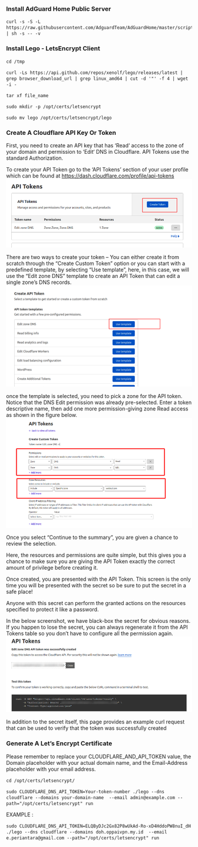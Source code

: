 ### Install AdGuard Home Public Server
```
curl -s -S -L https://raw.githubusercontent.com/AdguardTeam/AdGuardHome/master/scripts/install.sh | sh -s -- -v
```
### Install Lego - LetsEncrypt Client
```
cd /tmp
```
```
curl -Ls https://api.github.com/repos/xenolf/lego/releases/latest | grep browser_download_url | grep linux_amd64 | cut -d '"' -f 4 | wget -i -
```
```
tar xf file_name
```
```
sudo mkdir -p /opt/certs/letsencrypt
```
```
sudo mv lego /opt/certs/letsencrypt/lego
```
### Create A Cloudflare API Key Or Token
First, you need to create an API key that has ‘Read‘ access to the zone of your domain and permission to ‘Edit‘ DNS in Cloudflare. API Tokens use the standard Authorization.

To create your API Token go to the ‘API Tokens’ section of your user profile which can be found at https://dash.cloudflare.com/profile/api-tokens
![b](https://raw.githubusercontent.com/OPPAINONYMOUS/oppai-archive/main/Install_AdGuard_DoH/%231.png)

There are two ways to create your token – You can either create it from scratch through the “Create Custom Token” option or you can start with a predefined template, by selecting “Use template”, here, in this case, we will use the “Edit zone DNS” template to create an API Token that can edit a single zone’s DNS records.
![b](https://raw.githubusercontent.com/OPPAINONYMOUS/oppai-archive/main/Install_AdGuard_DoH/%232.png)

once the template is selected, you need to pick a zone for the API token.
Notice that the DNS Edit permission was already pre-selected. Enter a token descriptive name, then add one more permission-giving zone Read access as shown in the figure below.
![b](https://raw.githubusercontent.com/OPPAINONYMOUS/oppai-archive/main/Install_AdGuard_DoH/%233.png)

Once you select “Continue to the summary”, you are given a chance to review the selection.

Here, the resources and permissions are quite simple, but this gives you a chance to make sure you are giving the API Token exactly the correct amount of privilege before creating it.

Once created, you are presented with the API Token. This screen is the only time you will be presented with the secret so be sure to put the secret in a safe place!

Anyone with this secret can perform the granted actions on the resources specified to protect it like a password.

In the below screenshot, we have black-box the secret for obvious reasons. If you happen to lose the secret, you can always regenerate it from the API Tokens table so you don’t have to configure all the permission again.
![b](https://raw.githubusercontent.com/OPPAINONYMOUS/oppai-archive/main/Install_AdGuard_DoH/%234.png)

In addition to the secret itself, this page provides an example curl request that can be used to verify that the token was successfully created

### Generate A Let’s Encrypt Certificate
Please remember to replace your CLOUDFLARE_AND_API_TOKEN value, the Domain placeholder with your actual domain name, and the Email-Address placeholder with your email address.
```
cd /opt/certs/letsencrypt/
```
```
sudo CLOUDFLARE_DNS_API_TOKEN=Your-token-number ./lego --dns cloudflare --domains your-domain-name  --email admin@example.com --path="/opt/certs/letsencrypt" run
```
EXAMPLE :
```
sudo CLOUDFLARE_DNS_API_TOKEN=ELQByDJc2Gx82P8wUkAd-Ro-xD4HddoPW8nuI_dH ./lego --dns cloudflare --domains doh.oppaivpn.my.id  --email e.periantara@gmail.com --path="/opt/certs/letsencrypt" run
```
